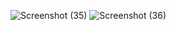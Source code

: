 ![Screenshot (35)](https://github.com/Dhakshin20/miniproject/assets/136912826/ba273234-2c2c-4743-8e6e-ec51720d6680)
![Screenshot (36)](https://github.com/Dhakshin20/miniproject/assets/136912826/d57150cf-e693-46c5-ace3-ba152cf18377)
